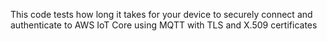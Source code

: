 This code tests how long it takes for your device to securely connect and authenticate to AWS IoT Core using MQTT with TLS and X.509 certificates